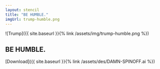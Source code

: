 ```yaml
---
layout: stencil
title: "BE HUMBLE."
imgUrl: trump-humble.png
---
```


![Trump]({{ site.baseurl }}{% link /assets/img/trump-humble.png %})

BE HUMBLE.
---

[Download]({{ site.baseurl }}{% link /assets/des/DAMN-SPINOFF.ai %})
